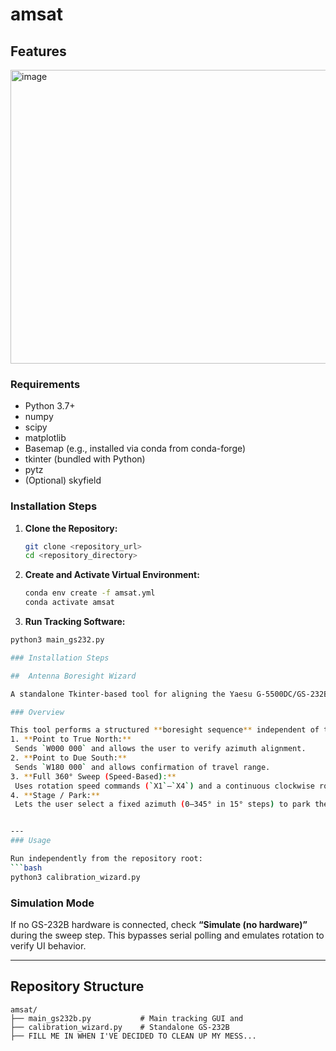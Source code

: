 # amsat
## Features
<img width="800" height="470" alt="image" src="https://github.com/user-attachments/assets/2634a2b6-add2-4bc3-a064-322594a1592e" />

<!--- **TLE Parsing:** Reads TLE files and extracts orbital parameters (Epoch, Inclination, RAAN, Eccentricity, Argument of Perigee, Mean Anomaly, Mean Motion) for each satellite.
- **Keplerian Propagation:** Uses Kepler's equations to propagate the satellite's orbit. This includes:
  - Calculating the evolving Mean Anomaly over time.
  - Solving Kepler’s Equation with the Newton-Raphson method to obtain the Eccentric Anomaly.
  - Converting the Eccentric Anomaly to the True Anomaly.
  - Computing the semi-major axis from mean motion using Kepler’s Third Law.
- **Coordinate Conversions:** Transforms orbital coordinates through these steps:
  - **Perifocal (PQW) Frame → Earth-Centered Inertial (ECI):** Applies rotations using the inclination, RAAN, and argument of perigee.
  - **ECI → Earth-Centered Earth-Fixed (ECEF):** Uses Greenwich Mean Sidereal Time (GMST) to account for Earth’s rotation.
  - **ECEF → Geodetic Coordinates:** Converts ECEF coordinates to latitude, longitude, and altitude using methods such as Bowring’s formula.
- **Visualization:** Animates the satellite ground tracks on a global (Miller projection) map and a near-sided perspective projection. It also draws a satellite footprint (coverage area) based on the satellite’s altitude.
- **Graphical User Interface:** A Tkinter-based GUI allows you to select satellites from the loaded TLE file and run the tracking prediction.
- **Optional TLE Fetching:** A module can download updated TLE data from public sources (e.g., CelesTrak).
## File Structure

- **constants.py:**
  Defines physical and mathematical constants (e.g., Earth’s gravitational parameter, Earth’s radius, conversion factors).

- **coordinate_conversions.py:**
  Contains functions to perform coordinate transformations:
  - `ConvertKeplerToECI`: Converts orbital elements from the perifocal (PQW) frame to the Earth-Centered Inertial (ECI) system.
  - `ConvertECIToECEF`: Converts ECI coordinates to Earth-Centered Earth-Fixed (ECEF) coordinates using GMST.
  - `ComputeGeodeticLon` and `ComputeGeodeticLat2`: Convert ECEF coordinates to geodetic coordinates (longitude and latitude).

- **TimeRoutines.py:**
  Provides utilities for time conversion:
  - `ConvertLocalTimeToUTC`: Converts a local time string to a UTC time string.
  - `GenerateTimeVec`: Generates a time vector (in fractional days) between specified start and end times.
  - `Date_to_nth_day` and `Nth_day_to_date`: Convert between date strings and fractional day-of-year values.
  - `JdayInternal`: Converts an array of [year, month, day, hour, min, sec] into Julian Dates.
  - `CalculateGMSTFromJD`: Computes Greenwich Mean Sidereal Time (GMST) from Julian Dates.

- **tle_to_kep.py:**
  Converts parsed TLE data into evolving Keplerian elements (semi-major axis, eccentricity, inclination, RAAN, argument of perigee, true anomaly, eccentric anomaly, etc.) for a specified time range. Uses the Newton-Raphson method to solve Kepler’s Equation.

- **keplerian_parser.py:**
  Parses a TLE text file and returns a dictionary where each satellite name maps to an array of orbital elements: sat_name: {[epoch_year, epoch_days, inclination, RAAN, eccentricity, arg_perigee, mean_anomaly, mean_motion, drag]}

- **kep_to_state.py:**
Converts the Keplerian elements produced by tle_to_kep.py into state vectors (position and velocity). This includes:
- Computing the satellite’s position in ECI coordinates.
- Converting ECI to ECEF using GMST.
- Converting ECEF to geodetic coordinates (latitude, longitude, altitude).

- **fetch_tle.py:**
(Optional) Downloads TLE data from an online source (e.g., CelesTrak) and saves it to a local file.

- **sgp4_predictor.py / tle_sgp4_predictor.py:**
(Optional) Provide alternative propagation methods using the SGP4 model to account for perturbations.

- **skyfield_predictor.py:**
(Optional) Uses the Skyfield library to load and propagate satellite positions from TLE data.

- **main.py:**
The main application that:
- Loads TLE data.
- Provides a Tkinter-based GUI for selecting satellites.
- Sets up animated maps (global view and near-sided perspective) to visualize satellite ground tracks and footprints.
  ## Installation-->

### Requirements
- Python 3.7+
- numpy
- scipy
- matplotlib
- Basemap (e.g., installed via conda from conda-forge)
- tkinter (bundled with Python)
- pytz
- (Optional) skyfield

### Installation Steps

1. **Clone the Repository:**
   ```bash
   git clone <repository_url>
   cd <repository_directory>

2. **Create and Activate Virtual Environment:**
   ```bash
   conda env create -f amsat.yml
   conda activate amsat

3. **Run Tracking Software:**
  ```bash
  python3 main_gs232.py

### Installation Steps

##  Antenna Boresight Wizard

A standalone Tkinter-based tool for aligning the Yaesu G-5500DC/GS-232B antenna rotator system before satellite tracking.

### Overview

This tool performs a structured **boresight sequence** independent of the main tracking GUI:
1. **Point to True North:**
   Sends `W000 000` and allows the user to verify azimuth alignment.
2. **Point to Due South:**
   Sends `W180 000` and allows confirmation of travel range.
3. **Full 360° Sweep (Speed-Based):**
   Uses rotation speed commands (`X1`–`X4`) and a continuous clockwise rotation (`R`) to confirm smooth motion and limits.
4. **Stage / Park:**
   Lets the user select a fixed azimuth (0–345° in 15° steps) to park the array before exit.


---
### Usage

Run independently from the repository root:
```bash
python3 calibration_wizard.py
```

### Simulation Mode
If no GS-232B hardware is connected, check **“Simulate (no hardware)”** during the sweep step.
This bypasses serial polling and emulates rotation to verify UI behavior.



---

##  Repository Structure

```
amsat/
├── main_gs232b.py           # Main tracking GUI and
├── calibration_wizard.py    # Standalone GS-232B
├── FILL ME IN WHEN I'VE DECIDED TO CLEAN UP MY MESS...
```



